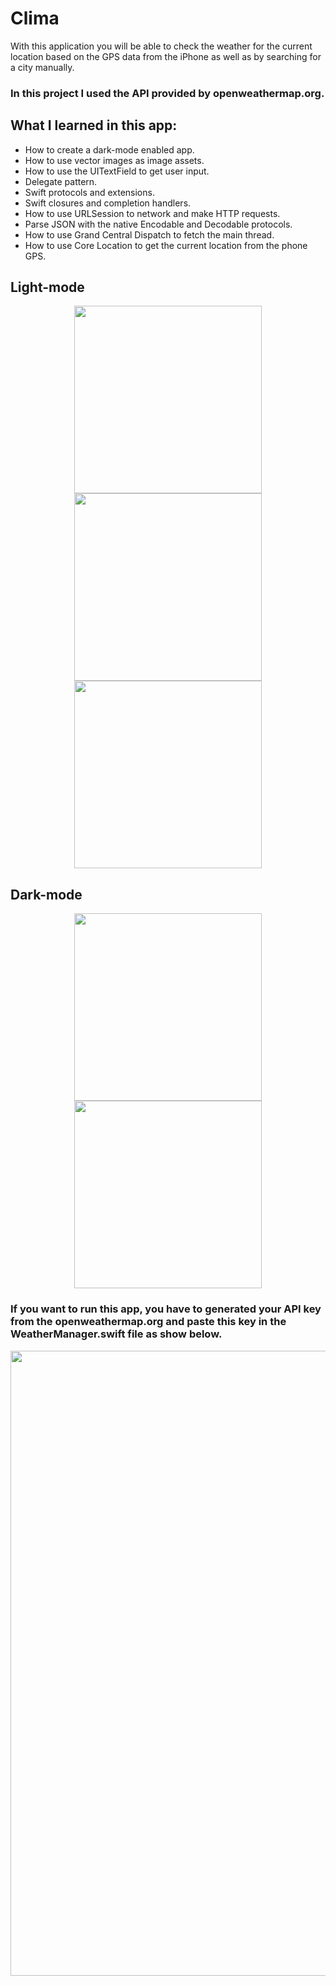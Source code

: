 # Clima
With this application you will be able to check the weather for the current location based on the GPS data from the iPhone as well as by searching for a city manually. 

### In this project I used the API provided by openweathermap.org.

## What I learned in this app:
- How to create a dark-mode enabled app.
- How to use vector images as image assets.
- How to use the UITextField to get user input. 
- Delegate pattern.
- Swift protocols and extensions. 
- Swift closures and completion handlers.
- How to use URLSession to network and make HTTP requests.
- Parse JSON with the native Encodable and Decodable protocols. 
- How to use Grand Central Dispatch to fetch the main thread.
- How to use Core Location to get the current location from the phone GPS. 

## Light-mode 
<p align = "center">
<img width = "300" src = "https://user-images.githubusercontent.com/67439169/86262673-79373e80-bbc0-11ea-8251-d08089abe02a.png">
<img width = "300" src = "https://user-images.githubusercontent.com/67439169/86262676-7a686b80-bbc0-11ea-9690-6561d106b3c1.png">
<img width = "300" src = "https://user-images.githubusercontent.com/67439169/86262682-7c322f00-bbc0-11ea-86a0-42253e107a25.png">
</p>

## Dark-mode
<p align = "center">
<img width = "300" src = "https://user-images.githubusercontent.com/67439169/86262694-805e4c80-bbc0-11ea-9e39-eca031c2475b.png">
<img width = "300" src = "https://user-images.githubusercontent.com/67439169/86262699-83593d00-bbc0-11ea-8af1-b96f669adb72.png">
</p>

### If you want to run this app, you have to generated your API key from the openweathermap.org and paste this key in the WeatherManager.swift file as show below. 
<p align = "center">
<img width = "1000" src = "https://user-images.githubusercontent.com/67439169/86262222-e4344580-bbbf-11ea-9c6d-bb98218f79c9.png">
</p>
